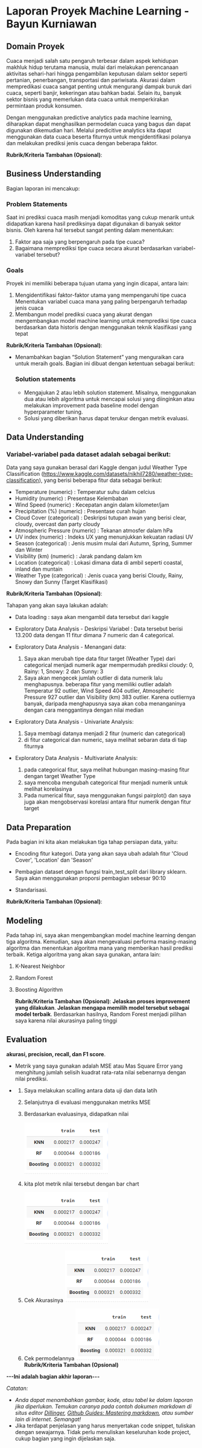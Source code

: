 # Laporan Proyek Machine Learning - Bayun Kurniawan

## Domain Proyek

Cuaca menjadi salah satu pengaruh terbesar dalam aspek kehidupan makhluk hidup terutama manusia, mulai dari melakukan perencanaan aktivitas sehari-hari hingga pengambilan keputusan dalam sektor seperti pertanian, penerbangan, transportasi dan pariwisata. Akurasi dalam mempredikasi cuaca sangat penting untuk mengurangi dampak buruk dari cuaca, seperti banjir, kekeringan atau bahkan badai. Selain itu, banyak sektor bisnis yang memerlukan data cuaca untuk memperkirakan permintaan produk konsumen.

Dengan menggunakan predictive analytics pada machine learning, diharapkan dapat menghasilkan permodelan cuaca yang bagus dan dapat digunakan dikemudian hari. Melalui predicitive analytics kita dapat menggunakan data cuaca beserta fiturnya untuk mengidentifikasi polanya dan melakukan prediksi jenis cuaca dengan beberapa faktor.

**Rubrik/Kriteria Tambahan (Opsional)**:

## Business Understanding

Bagian laporan ini mencakup:

### Problem Statements

Saat ini prediksi cuaca masih menjadi komoditas yang cukup menarik untuk didapatkan karena hasil prediksinya dapat digunakan di banyak sektor bisnis. Oleh karena hal tersebut sangat penting dalam menentukan:

1. Faktor apa saja yang berpengaruh pada tipe cuaca?
2. Bagaimana memprediksi tipe cuaca secara akurat berdasarkan variabel-variabel tersebut?

### Goals

Proyek ini memiliki beberapa tujuan utama yang ingin dicapai, antara lain:

1. Mengidentifikasi faktor-faktor utama yang mempengaruhi tipe cuaca
   Menentukan variabel cuaca mana yang paling berpengaruh terhadap jenis cuaca
2. Membangun model prediksi cuaca yang akurat dengan mengembangkan model machine learning untuk memprediksi tipe cuaca berdasarkan data historis dengan menggunakan teknik klasifikasi yang tepat

**Rubrik/Kriteria Tambahan (Opsional)**:

- Menambahkan bagian “Solution Statement” yang menguraikan cara untuk meraih goals. Bagian ini dibuat dengan ketentuan sebagai berikut:

  ### Solution statements

  - Mengajukan 2 atau lebih solution statement. Misalnya, menggunakan dua atau lebih algoritma untuk mencapai solusi yang diinginkan atau melakukan improvement pada baseline model dengan hyperparameter tuning.
  - Solusi yang diberikan harus dapat terukur dengan metrik evaluasi.

## Data Understanding

### Variabel-variabel pada dataset adalah sebagai berikut:

Data yang saya gunakan berasal dari Kaggle dengan judul Weather Type Classification (https://www.kaggle.com/datasets/nikhil7280/weather-type-classification), yang berisi beberapa fitur data sebagai berikut:

- Temperature (numeric) : Temperatur suhu dalam celcius
- Humidity (numeric) : Presentase Kelembaban
- Wind Speed (numeric) : Kecepatan angin dalam kilometer/jam
- Precipitation (%) (numeric) : Presentase curah hujan
- Cloud Cover (categorical) : Deskripsi tutupan awan yang berisi clear, cloudy, overcast dan party cloudy
- Atmospheric Pressure (numeric) : Tekanan atmosfer dalam hPa
- UV index (numeric) : Indeks UX yang menunjukkan kekuatan radiasi UV
- Season (categorical) : Jenis musim mulai dari Autumn, Spring, Summer dan Winter
- Visibility (km) (numeric) : Jarak pandang dalam km
- Location (categorical) : Lokasi dimana data di ambil seperti coastal, inland dan muntain
- Weather Type (categorical) : Jenis cuaca yang berisi Cloudy, Rainy, Snowy dan Sunny (Target Klasifikasi)

**Rubrik/Kriteria Tambahan (Opsional)**:

Tahapan yang akan saya lakukan adalah:

- Data loading :
  saya akan mengambil data tersebut dari kaggle

- Exploratory Data Analysis - Deskripsi Variabel :
  Data tersebut berisi 13.200 data dengan 11 fitur dimana 7 numeric dan 4 categorical.

- Exploratory Data Analysis - Menangani data:

  1. Saya akan merubah tipe data fitur target (Weather Type) dari categorical menjadi numerik agar mempermudah prediksi
     cloudy: 0, Rainy: 1, Snowy: 2 dan Sunny: 3
  2. Saya akan mengecek jumlah outlier di data numerik lalu menghapusnya.
     beberapa fitur yang memiliki outlier adalah Temperatur 92 outlier, Wind Speed 404 outlier, Atmospheric Pressure 927 outlier dan Visibility (km) 383 outlier.
     Karena outliernya banyak, daripada menghapusnya saya akan coba menanganinya dengan cara menggantinya dengan nilai median

- Exploratory Data Analysis - Univariate Analysis:

  1. Saya membagi datanya menjadi 2 fitur (numeric dan categorical)
  2. di fitur categorical dan numeric, saya melihat sebaran data di tiap fiturnya

- Exploratory Data Analysis - Multivariate Analysis:
  1. pada categorical fitur, saya melihat hubungan masing-masing fitur dengan target Weather Type
  2. saya mencoba mengubah categorical fitur menjadi numerik untuk melihat korelasinya
  3. Pada numerical fitur, saya menggunakan fungsi pairplot() dan saya juga akan mengobservasi korelasi antara fitur numerik dengan fitur target

## Data Preparation

Pada bagian ini kita akan melakukan tiga tahap persiapan data, yaitu:

- Encoding fitur kategori.
  Data yang akan saya ubah adalah fitur 'Cloud Cover', 'Location' dan 'Season'

- Pembagian dataset dengan fungsi train_test_split dari library sklearn.
  Saya akan menggunakan proporsi pembagian sebesar 90:10

- Standarisasi.

**Rubrik/Kriteria Tambahan (Opsional)**:

## Modeling

Pada tahap ini, saya akan mengembangkan model machine learning dengan tiga algoritma. Kemudian, saya akan mengevaluasi performa masing-masing algoritma dan menentukan algoritma mana yang memberikan hasil prediksi terbaik. Ketiga algoritma yang akan saya gunakan, antara lain:

1. K-Nearest Neighbor
2. Random Forest
3. Boosting Algorithm

   **Rubrik/Kriteria Tambahan (Opsional)**:
   **Jelaskan proses improvement yang dilakukan**.
   **Jelaskan mengapa memilih model tersebut sebagai model terbaik**.
   Berdasarkan hasilnya, Random Forest menjadi pilihan saya karena nilai akurasinya paling tinggi

## Evaluation

**akurasi, precision, recall, dan F1 score**.

- Metrik yang saya gunakan adalah MSE atau Mas Square Error yang menghitung jumlah selisih kuadrat rata-rata nilai sebenarnya dengan nilai prediksi.
- 1. Saya melakukan scalling antara data uji dan data latih
  2. Selanjutnya di evaluasi menggunakan metriks MSE
  3. Berdasarkan evaluasinya, didapatkan nilai


      <picture>
       <img alt="evaluasi" src="https://github.com/bayunk59/Predictive-Analytics/blob/8eb482327e481fc83ff1fc07a5a6c7b403bc54f8/Cuplikan%20layar%202024-10-08%20213620.png">
      </picture>

  4. kita plot metrik nilai tersebut dengan bar chart


      <picture>
       <img alt="plot" src="https://github.com/bayunk59/Predictive-Analytics/blob/8eb482327e481fc83ff1fc07a5a6c7b403bc54f8/Cuplikan%20layar%202024-10-08%20213620.png">
      </picture>

  5. Cek Akurasinya
     <picture>
     <img alt="akurasi" src="https://github.com/bayunk59/Predictive-Analytics/blob/8eb482327e481fc83ff1fc07a5a6c7b403bc54f8/Cuplikan%20layar%202024-10-08%20213620.png">
     </picture>

  6. Cek permodelannya
     <picture>
     <img alt="model" src="https://github.com/bayunk59/Predictive-Analytics/blob/8eb482327e481fc83ff1fc07a5a6c7b403bc54f8/Cuplikan%20layar%202024-10-08%20213620.png">
     </picture>
     **Rubrik/Kriteria Tambahan (Opsional)**

**---Ini adalah bagian akhir laporan---**

_Catatan:_

- _Anda dapat menambahkan gambar, kode, atau tabel ke dalam laporan jika diperlukan. Temukan caranya pada contoh dokumen markdown di situs editor [Dillinger](https://dillinger.io/), [Github Guides: Mastering markdown](https://guides.github.com/features/mastering-markdown/), atau sumber lain di internet. Semangat!_
- Jika terdapat penjelasan yang harus menyertakan code snippet, tuliskan dengan sewajarnya. Tidak perlu menuliskan keseluruhan kode project, cukup bagian yang ingin dijelaskan saja.
